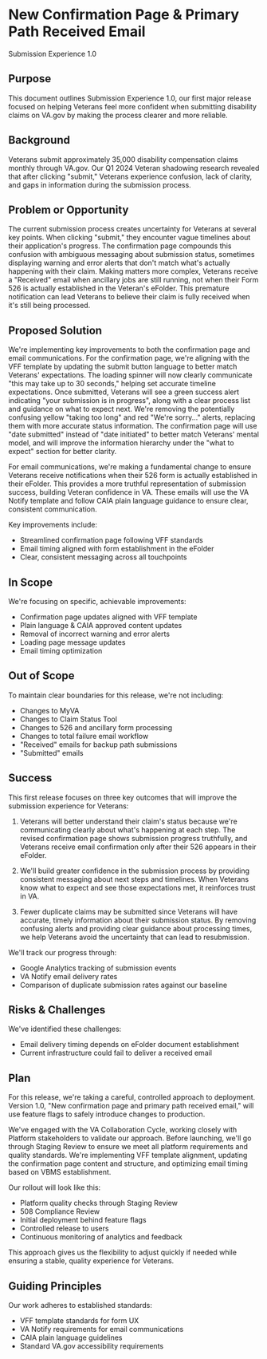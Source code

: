 # New Confirmation Page & Primary Path Received Email
Submission Experience 1.0
 

## Purpose
This document outlines Submission Experience 1.0, our first major release focused on helping Veterans feel more confident when submitting disability claims on VA.gov by making the process clearer and more reliable.


## Background
Veterans submit approximately 35,000 disability compensation claims monthly through VA.gov. Our Q1 2024 Veteran shadowing research revealed that after clicking "submit," Veterans experience confusion, lack of clarity, and gaps in information during the submission process.


## Problem or Opportunity
The current submission process creates uncertainty for Veterans at several key points. When clicking "submit," they encounter vague timelines about their application's progress. The confirmation page compounds this confusion with ambiguous messaging about submission status, sometimes displaying warning and error alerts that don't match what's actually happening with their claim. Making matters more complex, Veterans receive a "Received" email when ancillary jobs are still running, not when their Form 526 is actually established in the Veteran's eFolder. This premature notification can lead Veterans to believe their claim is fully received when it's still being processed.


## Proposed Solution
We're implementing key improvements to both the confirmation page and email communications. For the confirmation page, we're aligning with the VFF template by updating the submit button language to better match Veterans' expectations. The loading spinner will now clearly communicate "this may take up to 30 seconds," helping set accurate timeline expectations. Once submitted, Veterans will see a green success alert indicating "your submission is in progress", along with a clear process list and guidance on what to expect next. We're removing the potentially confusing yellow "taking too long" and red "We're sorry..." alerts, replacing them with more accurate status information. The confirmation page will use "date submitted" instead of "date initiated" to better match Veterans' mental model, and will improve the information hierarchy under the "what to expect" section for better clarity.

For email communications, we're making a fundamental change to ensure Veterans receive notifications when their 526 form is actually established in their eFolder. This provides a more truthful representation of submission success, building Veteran confidence in VA. These emails will use the VA Notify template and follow CAIA plain language guidance to ensure clear, consistent communication.

Key improvements include:

- Streamlined confirmation page following VFF standards
- Email timing aligned with form establishment in the eFolder
- Clear, consistent messaging across all touchpoints


## In Scope
We're focusing on specific, achievable improvements:

- Confirmation page updates aligned with VFF template
- Plain language & CAIA approved content updates
- Removal of incorrect warning and error alerts
- Loading page message updates
- Email timing optimization


## Out of Scope
To maintain clear boundaries for this release, we're not including:

- Changes to MyVA
- Changes to Claim Status Tool
- Changes to 526 and ancillary form processing
- Changes to total failure email workflow
- "Received" emails for backup path submissions
- "Submitted" emails


## Success
This first release focuses on three key outcomes that will improve the submission experience for Veterans:

1. Veterans will better understand their claim's status because we're communicating clearly about what's happening at each step. The revised confirmation page shows submission progress truthfully, and Veterans receive email confirmation only after their 526 appears in their eFolder.

2. We'll build greater confidence in the submission process by providing consistent messaging about next steps and timelines. When Veterans know what to expect and see those expectations met, it reinforces trust in VA.

3. Fewer duplicate claims may be submitted since Veterans will have accurate, timely information about their submission status. By removing confusing alerts and providing clear guidance about processing times, we help Veterans avoid the uncertainty that can lead to resubmission.

We'll track our progress through:

- Google Analytics tracking of submission events
- VA Notify email delivery rates
- Comparison of duplicate submission rates against our baseline


## Risks & Challenges
We've identified these challenges:

- Email delivery timing depends on eFolder document establishment
- Current infrastructure could fail to deliver a received email


## Plan
For this release, we're taking a careful, controlled approach to deployment. Version 1.0, "New confirmation page and primary path received email," will use feature flags to safely introduce changes to production.

We've engaged with the VA Collaboration Cycle, working closely with Platform stakeholders to validate our approach. Before launching, we'll go through Staging Review to ensure we meet all platform requirements and quality standards. We're implementing VFF template alignment, updating the confirmation page content and structure, and optimizing email timing based on VBMS establishment.

Our rollout will look like this:

- Platform quality checks through Staging Review
- 508 Compliance Review
- Initial deployment behind feature flags
- Controlled release to users
- Continuous monitoring of analytics and feedback

This approach gives us the flexibility to adjust quickly if needed while ensuring a stable, quality experience for Veterans.


## Guiding Principles
Our work adheres to established standards:

- VFF template standards for form UX
- VA Notify requirements for email communications
- CAIA plain language guidelines
- Standard VA.gov accessibility requirements
